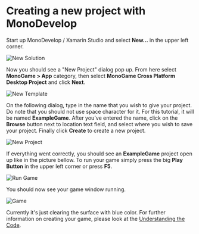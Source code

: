 # Creating a new project with MonoDevelop

Start up MonoDevelop / Xamarin Studio and select **New...** in the upper left corner.

![New Solution](~/images/getting_started/1_new_solution_md.png)

Now you should see a "New Project" dialog pop up. From here select **MonoGame > App** category, then select **MonoGame Cross Platform Desktop Project** and click **Next**.

![New Template](~/images/getting_started/1_template_dialog_md.png)

On the following dialog, type in the name that you wish to give your project. Do note that you should not use space character for it. For this tutorial, it will be named **ExampleGame**. After you've entered the name, click on the **Browse** button next to location text field, and select where you wish to save your project. Finally click **Create** to create a new project.

![New Project](~/images/getting_started/1_project_dialog_md.png)

If everything went correctly, you should see an **ExampleGame** project open up like in the picture bellow. To run your game simply press the big **Play Button** in the upper left corner or press **F5**.

![Run Game](~/images/getting_started/1_run_game_md.png)

You should now see your game window running.

![Game](~/images/getting_started/1_game_md.png)

Currently it's just clearing the surface with blue color. For further information on creating your game, please look at the [Understanding the Code](2_understanding_the_code.md).

